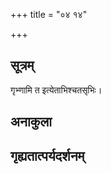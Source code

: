 +++
title = "०४ १४"

+++
## सूत्रम्
गृभ्णामि त इत्येताभिश्चतसृभिः।
## अनाकुला

## गृह्यतात्पर्यदर्शनम्

